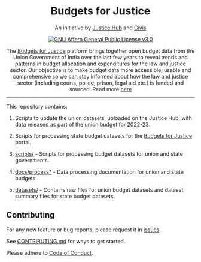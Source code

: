 <h1 align="center">Budgets for Justice</h1>
<p align="center">An initiative by <a href="https://justicehub.in/">Justice Hub</a> and <a href="https://civis.vote/">Civis</a></p>
<p align="center">
<a href="https://github.com/justicehub-in/budgets-for-justice-datasets/blob/main/LICENSE">
<img alt="GNU Affero General Public License v3.0" src="https://img.shields.io/badge/License-AGPL_v3-blue.svg"/>
</a>
</p>
<p align="center">The <a href='https://budgets.justicehub.in'>Budgets for Justice</a> platform brings together open budget data from the Union Government of India over the last few years to reveal trends and patterns in budget allocation and expenditures for the law and justice sector. Our objective is to make budget data more accessible, usable and comprehensive so we can stay informed about how the law and justice sector (including courts, police, prison, legal aid etc.) is funded and sourced. Read more <a href='https://budgets.justicehub.in/about'>here</a></p>

---

This repository contains:
1. Scripts to update the union datasets, uploaded on the Justice Hub, with data released as part of the union budget for 2022-23.
2. Scripts for processing state budget datasets for the [Budgets for Justice](https://budgets.justicehub.in/datasets) portal.


1. [scripts/](scripts/) - Scripts for processing budget datasets for union and state governments.
2. [docs/process*](docs/) - Data processing documentation for union and state budgets.
3. [datasets/](datasets/) - Contains raw files for union budget datasets and dataset summary files for state budget datasets.  

## Contributing

For any new feature or bug reports, please request it in [issues](https://github.com/justicehub-in/budget-for-justice/issues).

See [CONTRIBUTING.md](https://github.com/justicehub-in/budget-for-justice/blob/main/CONTRIBUTING.md) for ways to get started.

Please adhere to [Code of Conduct](https://docs.google.com/document/d/11q5eXXm0qJE6ljtTC39t_5X5XYwoQKh95fsYxExoGlw/preview).
